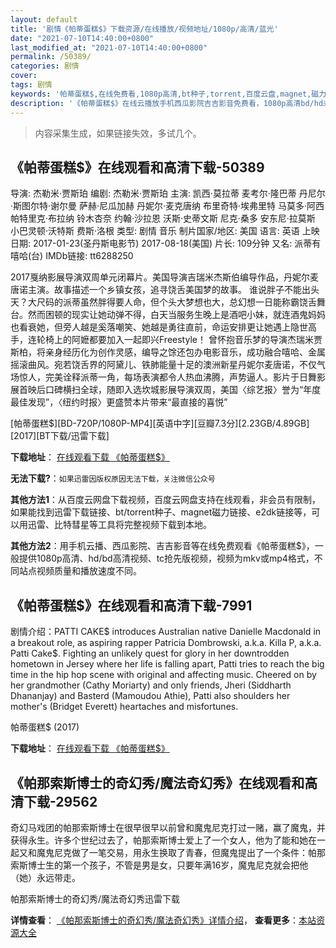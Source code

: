 ```yaml
---
layout: default
title: '剧情《帕蒂蛋糕$》下载资源/在线播放/视频地址/1080p/高清/蓝光'
date: "2021-07-10T14:40:00+0800"
last_modified_at: "2021-07-10T14:40:00+0800"
permalink: /50389/
categories: 剧情
cover:
tags: 剧情
keywords: '帕蒂蛋糕$,在线免费看,1080p高清,bt种子,torrent,百度云盘,magnet,磁力链,迅雷下载资源'
description: '《帕蒂蛋糕$》在线云播放手机西瓜影院吉吉影音免费看，1080p高清bd/hd未删减完整版和tc抢先枪版，mkv/mp4格式，附带bt/torrent种子、magnet/磁力链、百度云盘、网盘资源迅雷下载链接'
---
```


>内容采集生成，如果链接失效，多试几个。


## 《帕蒂蛋糕$》在线观看和高清下载-50389

导演: 杰勒米·贾斯珀 编剧: 杰勒米·贾斯珀 主演: 凯西·莫拉蒂 麦考尔·隆巴蒂 丹尼尔·斯图尔特·谢尔曼 萨赫·尼瓜加赫 丹妮尔·麦克唐纳 布里奇特·埃弗里特 马莫多·阿西 帕特里克·布拉纳 铃木杏奈 约翰·沙拉恩 沃斯·史蒂文斯 尼克·桑多 安东尼·拉莫斯 小巴灵顿·沃特斯 费斯·洛根 类型: 剧情 音乐 制片国家/地区: 美国 语言: 英语 上映日期: 2017-01-23(圣丹斯电影节) 2017-08-18(美国) 片长: 109分钟 又名: 派蒂有嘻哈(台) IMDb链接: tt6288250

2017戛纳影展导演双周单元闭幕片。美国导演吉瑞米杰斯伯编导作品，丹妮尔麦唐诺主演。故事描述一个乡镇女孩，追寻饶舌美国梦的故事。 谁说胖子不能出头天？大尺码的派蒂虽然胖得要人命，但个头大梦想也大，总幻想一日能称霸饶舌舞台。然而困顿的现实让她动弹不得，白天当服务生晚上是酒吧小妹，就连酒鬼妈妈也看衰她，但旁人越是奚落嘲笑、她越是勇往直前，命运安排更让她遇上隐世高手，连轮椅上的阿嬷都要加入一起即兴Freestyle！ 曾怀抱音乐梦的导演杰瑞米贾斯柏，将亲身经历化为创作灵感，编导之馀还包办电影音乐，成功融合嘻哈、金属摇滚曲风。宛若饶舌界的阿黛儿、铁肺能量十足的澳洲新星丹妮尔麦唐诺，不仅气场惊人，完美诠释派蒂一角，每场表演都令人热血沸腾，声势逼人。影片于日舞影展首映后口碑横扫全球，随即入选坎城影展导演双周，美国〈综艺报〉誉为“年度最佳发现”，〈纽约时报〉更盛赞本片带来“最直接的喜悦”


[帕蒂蛋糕$][BD-720P/1080P-MP4][英语中字][豆瓣7.3分][2.23GB/4.89GB][2017][BT下载/迅雷下载]

**下载地址**： [在线观看下载 《帕蒂蛋糕$》](https://www.btdx8.com/torrent/pddg_2017.html) 


**无法下载?**：`如果迅雷因版权原因无法下载，关注微信公众号 `

**其他方法1**：从百度云网盘下载视频，百度云网盘支持在线观看，非会员有限制，如果能找到迅雷下载链接、bt/torrent种子、magnet磁力链接、e2dk链接等，可以用迅雷、比特彗星等工具将完整视频下载到本地。

**其他方法2**：用手机云播、西瓜影院、吉吉影音等在线免费观看《帕蒂蛋糕$》，一般提供1080p高清、hd/bd高清视频、tc抢先版视频，视频为mkv或mp4格式，不同站点视频质量和播放速度不同。


## 《帕蒂蛋糕$》在线观看和高清下载-7991

剧情介绍：PATTI CAKE$ introduces Australian native Danielle Macdonald in a breakout role, as aspiring rapper Patricia Dombrowski, a.k.a. Killa P, a.k.a. Patti Cake$. Fighting an unlikely quest for glory in her downtrodden hometown in Jersey where her life is falling apart, Patti tries to reach the big time in the hip hop scene with original and affecting music. Cheered on by her grandmother (Cathy Moriarty) and only friends, Jheri (Siddharth Dhananjay) and Basterd (Mamoudou Athie), Patti also shoulders her mother's (Bridget Everett) heartaches and misfortunes.


帕蒂蛋糕$ (2017)

**下载地址**： [在线观看下载 《帕蒂蛋糕$》](https://www.btbtdy.me/btdy/dy11806.html) 


## 《帕那索斯博士的奇幻秀/魔法奇幻秀》在线观看和高清下载-29562

奇幻马戏团的帕那索斯博士在很早很早以前曾和魔鬼尼克打过一赌，赢了魔鬼，并获得永生。许多个世纪过去了，帕那索斯博士爱上了一个女人，他为了能和她在一起又和魔鬼尼克做了一笔交易，用永生换取了青春，但魔鬼提出了一个条件：帕那索斯博士生的第一个孩子，不管是男是女，只要年满16岁，魔鬼尼克就会把他（她）永远带走。


帕那索斯博士的奇幻秀/魔法奇幻秀迅雷下载

**详情查看**： [《帕那索斯博士的奇幻秀/魔法奇幻秀》详情介绍](/movie/29562/)， **查看更多**：[本站资源大全](/movie/t/all/)

